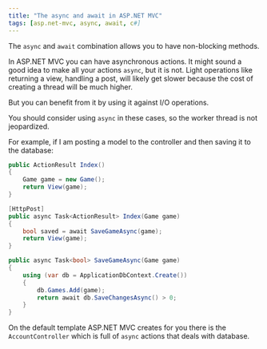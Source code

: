 ```yaml
---
title: "The async and await in ASP.NET MVC"
tags: [asp.net-mvc, async, await, c#]
---
```


The `async` and `await` combination allows you to have non-blocking methods.

In ASP.NET MVC you can have asynchronous actions. It might sound a good idea to make all your actions `async`, but it is not. Light operations like returning a view, handling a post, will likely get slower because the cost of creating a thread will be much higher.

But you can benefit from it by using it against I/O operations.
<!--more-->

You should consider using `async` in these cases, so the worker thread is not jeopardized.

For example, if I am posting a model to the controller and then saving it to the database:

```csharp
public ActionResult Index()
{
    Game game = new Game();
    return View(game);
}

[HttpPost]
public async Task<ActionResult> Index(Game game)
{
    bool saved = await SaveGameAsync(game);
    return View(game);
}

public async Task<bool> SaveGameAsync(Game game)
{
    using (var db = ApplicationDbContext.Create())
    {
        db.Games.Add(game);
        return await db.SaveChangesAsync() > 0;
    }
}
```

On the default template ASP.NET MVC creates for you there is the `AccountController` which is full of `async` actions that deals with database.
